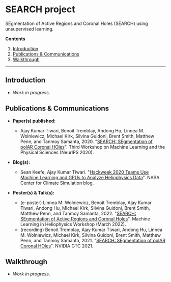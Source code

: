 # SEARCH project
SEgmentation of Active Regions and Coronal Holes (SEARCH) using unsupervised learning.

__Contents__

1. [Introduction](#introduction)
2. [Publications & Communications](#communications)
3. [Walkthrough](#walkthrough)

---

## Introduction

- _Work in progress_.

## Publications & Communications

- __Paper(s) published:__
  - Ajay Kumar Tiwari, Benoit Tremblay, Andong Hu, Linnea M. Wolniewicz, Michael Kirk, Silvina Guidoni, Brent Smith, Matthew Penn, and Tanmoy Samanta, 2020. "[SEARCH: SEgmentation of polAR Coronal HOles](https://ml4physicalsciences.github.io/2020/files/NeurIPS_ML4PS_2020_83.pdf)". Third Workshop on Machine Learning and the Physical Sciences (NeurIPS 2020).

- __Blog(s):__
  - Sean Keefe, Ajay Kumar Tiwari. "[Hackweek 2020 Teams Use Machine Learning and GPUs to Analyze Heliophysics Data](https://www.nccs.nasa.gov/news-events/nccs-highlights/Helio-HW20)". NASA Center for Climate Simulation blog.

- __Poster(s) & Talk(s):__
  - (e-poster) Linnea M. Wolniewicz, Benoit Tremblay, Ajay Kumar Tiwari, Andong Hu, Michael Kirk, Silvina Guidoni, Brent Smith, Matthew Penn, and Tanmoy Samanta, 2022. "[SEARCH: SEgmentation of Active Regions and Coronal Holes](https://drive.google.com/file/d/1aEi22WXkrDGk2P3T1qdKiSCcBvHO_Hej/view?usp=sharing)". Machine Learning in Heliophysics Workshop (March 2022).
  - (recording) Benoit Tremblay, Ajay Kumar Tiwari, Andong Hu, Linnea M. Wolniewicz, Michael Kirk, Silvina Guidoni, Brent Smith, Matthew Penn, and Tanmoy Samanta, 2021. "[SEARCH: SEgmentation of polAR Coronal HOles](https://drive.google.com/file/d/1fmlTbYSZnARNh9yWFglPKC4DGXOIHf9L/view?usp=sharing)". NVIDIA GTC 2021.

## Walkthrough

- _Work in progress_.
